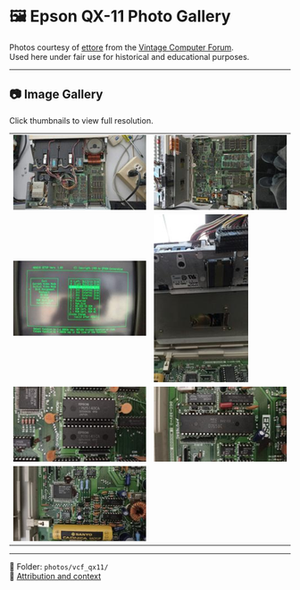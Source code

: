 # 🖼️ Epson QX-11 Photo Gallery

Photos courtesy of [ettore](https://forum.vcfed.org/index.php?members/ettore.67725/) from the [Vintage Computer Forum](https://forum.vcfed.org/index.php?threads/epson-qx-owners-please-join.1209041/post-1382394).  
Used here under fair use for historical and educational purposes.

---

## 📷 Image Gallery

Click thumbnails to view full resolution.

<table>
  <tr>
    <td><a href="https://github.com/pradavic-1972/epson-qx11-research/blob/main/photos/vcf_qx11/qx11_motherboard_top_1.jpeg?raw=true"><img src="thumb_qx11_motherboard_top_1.jpeg" alt="Motherboard Top 1"></a></td>
    <td><a href="[qx11_motherboard_top_2.jpeg](https://github.com/pradavic-1972/epson-qx11-research/blob/main/photos/vcf_qx11/qx11_motherboard_top_1.jpeg?raw=true)"><img src="thumb_qx11_motherboard_top_2.jpeg" alt="Motherboard Top 2"></a></td>
  </tr>
  <tr>
    <td><a href="qx11_setup_screen.jpeg"><img src="thumb_qx11_setup_screen.jpeg" alt="Setup Screen"></a></td>
    <td><a href="qx11_motherboard_diskDrive_EPSON_SMD-100.jpeg"><img src="thumb_qx11_motherboard_diskDrive_EPSON_SMD-100.jpeg" alt="Disk Drive SMD-100"></a></td>
  </tr>
  <tr>
    <td><a href="qx11_motherboard_ROM.jpeg"><img src="thumb_qx11_motherboard_ROM.jpeg" alt="ROM Chips"></a></td>
    <td><a href="qx11_motherboard_ucD765AC_Disco_controller.jpeg"><img src="thumb_qx11_motherboard_ucD765AC_Disco_controller.jpeg" alt="Disk Controller D765AC"></a></td>
  </tr>
  <tr>
    <td><a href="qx11_GAFDDC.jpeg"><img src="thumb_qx11_GAFDDC.jpeg" alt="GAFDDC Gate Array"></a></td>
    <td></td>
  </tr>
</table>

---

📂 Folder: `photos/vcf_qx11/`  
📝 [Attribution and context](README.md)
